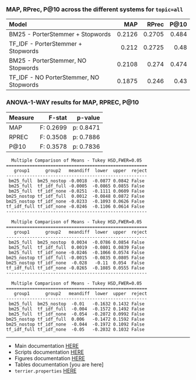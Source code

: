 ### MAP, RPrec, P@10 across the different systems for `topic=all`

| Model                                   |    MAP |   RPrec |   P@10 |
|:----------------------------------------|-------:|--------:|-------:|
| BM25 - PorterStemmer + Stopwords        | 0.2126 |  0.2705 |  0.484 |
| TF_IDF - PorterStemmer + Stopwords      | 0.212  |  0.2725 |  0.48  |
| BM25 - PorterStemmer, NO Stopwords      | 0.2108 |  0.274  |  0.474 |
| TF_IDF - NO PorterStemmer, NO Stopwords | 0.1875 |  0.246  |  0.43  |

### ANOVA-1-WAY results for MAP, RPREC, P@10

| Measure |   F-stat   |   p-value  | 
|:--------|-----------:|-----------:| 
| MAP     | F: 0.2699 | p: 0.8471 |
| RPREC   | F: 0.3508 | p: 0.7886 |
| P@10    | F: 0.3578 | p: 0.7836 |

```
  Multiple Comparison of Means - Tukey HSD,FWER=0.05  
======================================================
   group1      group2   meandiff  lower  upper  reject
------------------------------------------------------
 bm25_full  bm25_nostop -0.0018  -0.0877 0.0842 False 
 bm25_full  tf_idf_full -0.0005  -0.0865 0.0855 False 
 bm25_full  tf_idf_none -0.0251  -0.1111 0.0609 False 
bm25_nostop tf_idf_full  0.0012  -0.0848 0.0872 False 
bm25_nostop tf_idf_none -0.0233  -0.1093 0.0626 False 
tf_idf_full tf_idf_none -0.0246  -0.1106 0.0614 False 
------------------------------------------------------

  Multiple Comparison of Means - Tukey HSD,FWER=0.05  
======================================================
   group1      group2   meandiff  lower  upper  reject
------------------------------------------------------
 bm25_full  bm25_nostop  0.0034  -0.0786 0.0854 False 
 bm25_full  tf_idf_full  0.0019  -0.0801 0.0839 False 
 bm25_full  tf_idf_none -0.0246  -0.1066 0.0574 False 
bm25_nostop tf_idf_full -0.0015  -0.0835 0.0805 False 
bm25_nostop tf_idf_none  -0.028   -0.11  0.054  False 
tf_idf_full tf_idf_none -0.0265  -0.1085 0.0555 False 
------------------------------------------------------

  Multiple Comparison of Means - Tukey HSD,FWER=0.05  
======================================================
   group1      group2   meandiff  lower  upper  reject
------------------------------------------------------
 bm25_full  bm25_nostop  -0.01   -0.1632 0.1432 False 
 bm25_full  tf_idf_full  -0.004  -0.1572 0.1492 False 
 bm25_full  tf_idf_none  -0.054  -0.2072 0.0992 False 
bm25_nostop tf_idf_full  0.006   -0.1472 0.1592 False 
bm25_nostop tf_idf_none  -0.044  -0.1972 0.1092 False 
tf_idf_full tf_idf_none  -0.05   -0.2032 0.1032 False 
```
___

- Main documentation [HERE](../README.md)
- Scripts documentation [HERE](SCRIPTS.md)
- Figures documentation [HERE](FIGURES.md)
- Tables documentation [you are here]
- `terrier.properties` [HERE](../terrier.properties)
